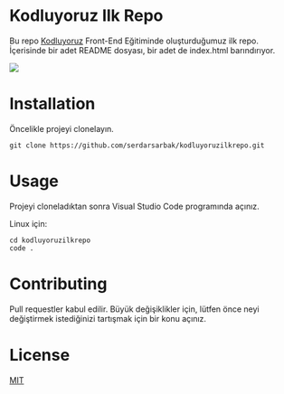 # Kodluyoruz Ilk Repo
Bu repo [Kodluyoruz](https://www.kodluyoruz.org/) Front-End Eğitiminde oluşturduğumuz ilk repo. İçerisinde bir adet README dosyası, bir adet de index.html barındırıyor.

![](https://user-images.githubusercontent.com/101435751/157996723-b7fdf20f-0a52-4327-85e3-0098686a4538.png)

# Installation
Öncelikle projeyi clonelayın.

```
git clone https://github.com/serdarsarbak/kodluyoruzilkrepo.git
```

# Usage
Projeyi cloneladıktan sonra Visual Studio Code programında açınız.

Linux için: 
```
cd kodluyoruzilkrepo
code . 
```
# Contributing
Pull requestler kabul edilir. Büyük değişiklikler için, lütfen önce neyi değiştirmek istediğinizi tartışmak için bir konu açınız.
# License
[MIT](https://choosealicense.com/licenses/mit/)

